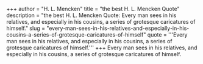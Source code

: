 +++
author = "H. L. Mencken"
title = "the best H. L. Mencken Quote"
description = "the best H. L. Mencken Quote: Every man sees in his relatives, and especially in his cousins, a series of grotesque caricatures of himself."
slug = "every-man-sees-in-his-relatives-and-especially-in-his-cousins-a-series-of-grotesque-caricatures-of-himself"
quote = '''Every man sees in his relatives, and especially in his cousins, a series of grotesque caricatures of himself.'''
+++
Every man sees in his relatives, and especially in his cousins, a series of grotesque caricatures of himself.
